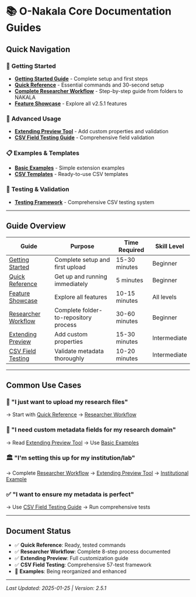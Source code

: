 # 📚 O-Nakala Core Documentation Guides

## Quick Navigation

### 🚀 **Getting Started**
- [**Getting Started Guide**](getting-started.md) - Complete setup and first steps
- [**Quick Reference**](quick-reference.md) - Essential commands and 30-second setup
- [**Complete Researcher Workflow**](researcher-workflow-guide.md) - Step-by-step guide from folders to NAKALA
- [**Feature Showcase**](feature-showcase.md) - Explore all v2.5.1 features

### 🔧 **Advanced Usage**
- [**Extending Preview Tool**](extending-preview-tool.md) - Add custom properties and validation
- [**CSV Field Testing Guide**](csv-field-testing.md) - Comprehensive field validation

### 📋 **Examples & Templates**
- [**Basic Examples**](../examples/) - Simple extension examples
- [**CSV Templates**](../examples/templates/) - Ready-to-use CSV templates

### 🧪 **Testing & Validation**
- [**Testing Framework**](../testing/) - Comprehensive CSV testing system

---

## Guide Overview

| Guide | Purpose | Time Required | Skill Level |
|-------|---------|---------------|-------------|
| [Getting Started](getting-started.md) | Complete setup and first upload | 15-30 minutes | Beginner |
| [Quick Reference](quick-reference.md) | Get up and running immediately | 5 minutes | Beginner |
| [Feature Showcase](feature-showcase.md) | Explore all features | 10-15 minutes | All levels |
| [Researcher Workflow](researcher-workflow-guide.md) | Complete folder-to-repository process | 30-60 minutes | Beginner |
| [Extending Preview](extending-preview-tool.md) | Add custom properties | 15-30 minutes | Intermediate |
| [CSV Field Testing](csv-field-testing.md) | Validate metadata thoroughly | 10-20 minutes | Intermediate |

---

## Common Use Cases

### **🎯 "I just want to upload my research files"**
→ Start with [Quick Reference](quick-reference.md) → [Researcher Workflow](researcher-workflow-guide.md)

### **🔬 "I need custom metadata fields for my research domain"**
→ Read [Extending Preview Tool](extending-preview-tool.md) → Use [Basic Examples](../examples/)

### **🏛️ "I'm setting this up for my institution/lab"**
→ Complete [Researcher Workflow](researcher-workflow-guide.md) → [Extending Preview Tool](extending-preview-tool.md) → [Institutional Example](../examples/institutional-workflow.py)

### **✅ "I want to ensure my metadata is perfect"** 
→ Use [CSV Field Testing Guide](csv-field-testing.md) → Run comprehensive tests

---

## Document Status

- ✅ **Quick Reference**: Ready, tested commands
- ✅ **Researcher Workflow**: Complete 8-step process documented  
- ✅ **Extending Preview**: Full customization guide
- ✅ **CSV Field Testing**: Comprehensive 57-test framework
- 🔄 **Examples**: Being reorganized and enhanced

---

*Last Updated: 2025-01-25 | Version: 2.5.1*